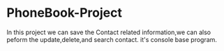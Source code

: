 # PhoneBook-Project
In this project we can save the Contact related information,we can also peform the update,delete,and search contact.
it's console base program.
